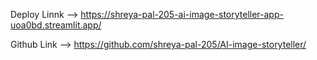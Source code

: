 Deploy Linnk --> https://shreya-pal-205-ai-image-storyteller-app-uoa0bd.streamlit.app/

Github Link --> https://github.com/shreya-pal-205/AI-image-storyteller/
